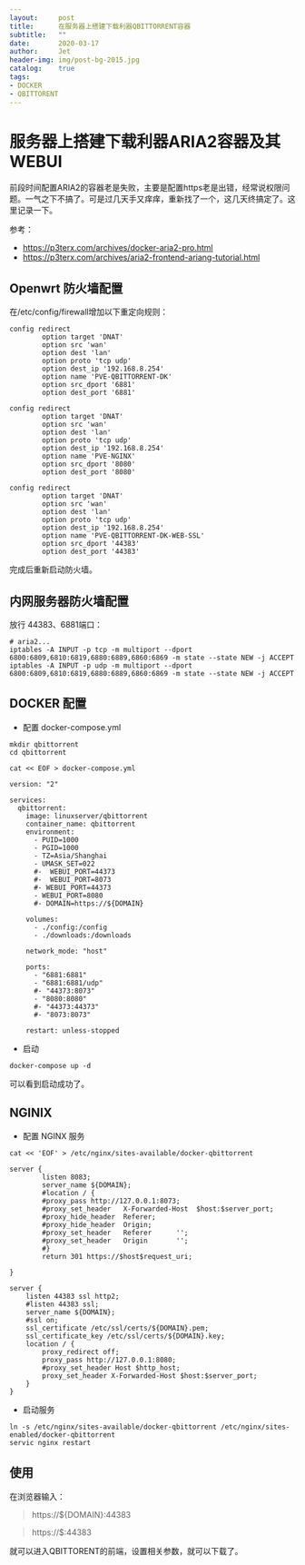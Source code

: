 ```yaml
---
layout:     post
title:      在服务器上搭建下载利器QBITTORRENT容器
subtitle:   ""
date:       2020-03-17
author:     Jet
header-img: img/post-bg-2015.jpg
catalog:    true
tags: 
- DOCKER
- QBITTORENT
---
```


# 服务器上搭建下载利器ARIA2容器及其WEBUI

前段时间配置ARIA2的容器老是失败，主要是配置https老是出错，经常说权限问题。一气之下不搞了。可是过几天手又痒痒，重新找了一个，这几天终搞定了。这里记录一下。

参考：
- https://p3terx.com/archives/docker-aria2-pro.html
- https://p3terx.com/archives/aria2-frontend-ariang-tutorial.html

## Openwrt 防火墙配置

在/etc/config/firewall增加以下重定向规则：

```
config redirect
        option target 'DNAT'
        option src 'wan'
        option dest 'lan'
        option proto 'tcp udp'
        option dest_ip '192.168.8.254'
        option name 'PVE-QBITTORRENT-DK'
        option src_dport '6881'
        option dest_port '6881'

config redirect
        option target 'DNAT'
        option src 'wan'
        option dest 'lan'
        option proto 'tcp udp'
        option dest_ip '192.168.8.254'
        option name 'PVE-NGINX'
        option src_dport '8080'
        option dest_port '8080'

config redirect
        option target 'DNAT'
        option src 'wan'
        option dest 'lan'
        option proto 'tcp udp'
        option dest_ip '192.168.8.254'
        option name 'PVE-QBITTORRENT-DK-WEB-SSL'
        option src_dport '44383'
        option dest_port '44383'

```

完成后重新启动防火墙。

## 内网服务器防火墙配置

放行 44383、6881端口：

```
# aria2...
iptables -A INPUT -p tcp -m multiport --dport 6800:6809,6810:6819,6880:6889,6860:6869 -m state --state NEW -j ACCEPT
iptables -A INPUT -p udp -m multiport --dport 6800:6809,6810:6819,6880:6889,6860:6869 -m state --state NEW -j ACCEPT
```

## DOCKER 配置

- 配置 docker-compose.yml

```
mkdir qbittorrent
cd qbittorrent

cat << EOF > docker-compose.yml

version: "2"

services:
  qbittorrent:
    image: linuxserver/qbittorrent
    container_name: qbittorrent
    environment:
      - PUID=1000
      - PGID=1000
      - TZ=Asia/Shanghai
      - UMASK_SET=022
      #-  WEBUI_PORT=44373
      #-  WEBUI_PORT=8073
      #- WEBUI_PORT=44373
      - WEBUI_PORT=8080
      #- DOMAIN=https://${DOMAIN}

    volumes:
      - ./config:/config
      - ./downloads:/downloads

    network_mode: "host"

    ports:
      - "6881:6881"
      - "6881:6881/udp"
      #- "44373:8073"
      - "8080:8080"
      #- "44373:44373"
      #- "8073:8073"

    restart: unless-stopped

```

- 启动 

```
docker-compose up -d
```

可以看到启动成功了。



## NGINIX

- 配置 NGINX 服务

```
cat << 'EOF' > /etc/nginx/sites-available/docker-qbittorrent

server {
        listen 8083;
        server_name ${DOMAIN};
        #location / {
        #proxy_pass http://127.0.0.1:8073;
        #proxy_set_header   X-Forwarded-Host  $host:$server_port;
        #proxy_hide_header  Referer;
        #proxy_hide_header  Origin;
        #proxy_set_header   Referer      '';
        #proxy_set_header   Origin       '';
        #}
        return 301 https://$host$request_uri;

}

server {
    listen 44383 ssl http2;
    #listen 44383 ssl;
    server_name ${DOMAIN};
    #ssl on;
    ssl_certificate /etc/ssl/certs/${DOMAIN}.pem;
    ssl_certificate_key /etc/ssl/certs/${DOMAIN}.key;
    location / {
        proxy_redirect off;
        proxy_pass http://127.0.0.1:8080;
        #proxy_set_header Host $http_host;
        proxy_set_header X-Forwarded-Host $host:$server_port;
    }
}

```

- 启动服务

```
ln -s /etc/nginx/sites-available/docker-qbittorrent /etc/nginx/sites-enabled/docker-qbittorrent
servic nginx restart
```

## 使用

在浏览器输入：

> https://${DOMAIN}:44383

> https://$<IP>:44383

就可以进入QBITTORENT的前端，设置相关参数，就可以下载了。




